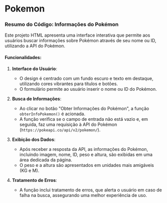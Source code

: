 # Pokemon
### Resumo do Código: Informações do Pokémon

Este projeto HTML apresenta uma interface interativa que permite aos usuários buscar informações sobre Pokémon através de seu nome ou ID, utilizando a API do Pokémon.

#### Funcionalidades:

1. **Interface do Usuário**:
   - O design é centrado com um fundo escuro e texto em destaque, utilizando cores vibrantes para títulos e botões.
   - O formulário permite ao usuário inserir o nome ou ID do Pokémon.

2. **Busca de Informações**:
   - Ao clicar no botão "Obter Informações do Pokémon", a função `obterInfoPokemon()` é acionada.
   - A função verifica se o campo de entrada não está vazio e, em seguida, faz uma requisição à API do Pokémon (`https://pokeapi.co/api/v2/pokemon/`).

3. **Exibição dos Dados**:
   - Após receber a resposta da API, as informações do Pokémon, incluindo imagem, nome, ID, peso e altura, são exibidas em uma área dedicada da página.
   - O peso e a altura são apresentados em unidades mais amigáveis (KG e M).

4. **Tratamento de Erros**:
   - A função inclui tratamento de erros, que alerta o usuário em caso de falha na busca, assegurando uma melhor experiência de uso.
